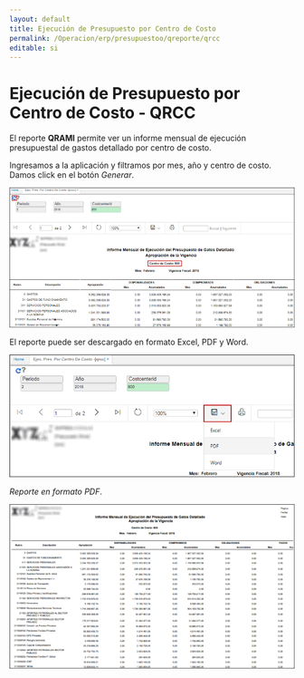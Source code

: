 ```yaml
---
layout: default
title: Ejecución de Presupuesto por Centro de Costo
permalink: /Operacion/erp/presupuestoo/qreporte/qrcc
editable: si
---
```


# Ejecución de Presupuesto por Centro de Costo - QRCC

El reporte **QRAMI** permite ver un informe mensual de ejecución presupuestal de gastos detallado por centro de costo.

Ingresamos a la aplicación y filtramos por mes, año y centro de costo. Damos click en el botón _Generar_.  

![](qrcc.png)

El reporte puede ser descargado en formato Excel, PDF y Word.   

![](qrcc2.png)

_Reporte en formato PDF_.  

![](qrcc1.png)